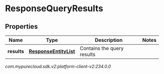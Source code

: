 # ResponseQueryResults


## Properties

| Name | Type | Description | Notes |
| ------------ | ------------- | ------------- | ------------- |
| **results** | [**ResponseEntityList**](ResponseEntityList) | Contains the query results |  |




_com.mypurecloud.sdk.v2:platform-client-v2:234.0.0_
